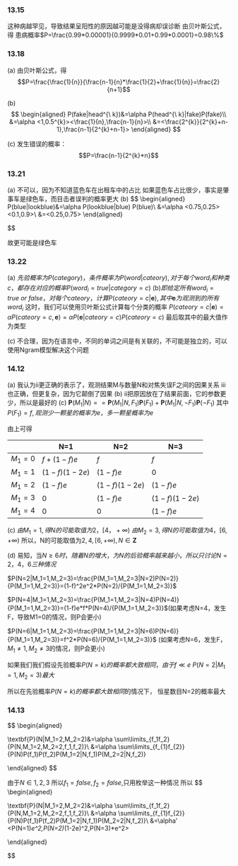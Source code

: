 ### 13.15
这种病越罕见，导致结果呈阳性的原因越可能是没得病却误诊断
由贝叶斯公式，得
患病概率$P=\frac{0.99*0.00001}{0.9999*0.01+0.99*0.0001}=0.98\%$

### 13.18
(a)
由贝叶斯公式，得
$$P=\frac{\frac{1}{n}}{\frac{n-1}{n}*\frac{1}{2}+\frac{1}{n}}=\frac{2}{n+1}$$

(b)
$$
\begin{aligned}
P(fake|head^{\ k})&=\alpha P(head^{\ k}|fake)P(fake)\\
&=\alpha <1,0.5^{k}><\frac{1}{n},\frac{n-1}{n}>\\
&=<\frac{2^{k}}{2^{k}+n-1},\frac{n-1}{2^{k}+n-1}>
\end{aligned}
$$

(c)
发生错误的概率：
$$P=\frac{n-1}{2^{k}*n}$$

### 13.21
(a)
不可以，因为不知道蓝色车在出租车中的占比
如果蓝色车占比很少，事实是肇事车是绿色车，而目击者误判的概率更大
(b)
$$
\begin{aligned}
P(blue|lookblue)&=\alpha P(lookblue|blue) P(blue)\\
&=\alpha <0.75,0.25><0.1,0.9>\\
&=<0.25,0.75>
\end{aligned}

$$

故更可能是绿色车

### 13.22
(a)
$先验概率为P(category)，条件概率为P(word|cateory),对于每个word_i和种类c，都存在对应的概率P(word_i=true|category=c)$
(b)$即给定所有word_{i}=true\ or\ false，对每个cateory，计算P(cateory=c|\textbf{e}),其中\textbf{e}为观测到的所有word_i$
这时，我们可以使用贝叶斯公式计算每个分类的概率
$P(cateory=c|\textbf{e})=\alpha P(cateory=c,\textbf{e})=\alpha  P(\textbf{e}|cateory=c)P(cateory=c)$
最后取其中的最大值作为类型

(c)
不合理，因为在语言中，不同的单词之间是有关联的，不可能是独立的，可以使用Ngram模型解决这个问题

### 14.12
(a)
我认为ii更正确的表示了，观测结果M与数量N和对焦失误F之间的因果关系
iii也正确，但更复杂，因为它颠倒了因果
(b)
ii把原因放在了结果前面，它的参数更少，所以是最好的
(c)
$\mathbf{P}(M_{1}|N)==\mathbf{P}(M_{1}|N,F_{1})\mathbf{P}(F_{1})+\mathbf{P}(M_{1}|N,\neg F_{1})\mathbf{P}(\neg F_{1})$
其中$P(F_{1})=f,观测少一颗星的概率为e，多一颗星概率为e$


由上可得

|         | N=1           | N=2           | N=3           |
| ------- | ------------- | ------------- | ------------- |
| $M_1=0$ | $f+(1-f)e$    | $f$           | $f$           |
| $M_1=1$ | $(1-f)(1-2e)$ | $(1-f)e$      | $0$           |
| $M_1=2$ | $(1-f)e$      | $(1-f)(1-2e)$ | $(1-f)e$      |
| $M_1=3$ | $0$           | $(1-f)e$      | $(1-f)(1-2e)$ |
| $M_1=4$ | $0$           | $0$           | $(1-f)e$      |

(c)
$由M_1=1,得N的可能取值为2，[4，+\infty)$
$由M_2=3,得N的可能取值为4，[6,+\infty)$
所以，N的可能取值为$2,4,[6,+\infty),N\in \textbf{Z}$

(d)
易知，当$N\geq 6时，随着N的增大，为N的后验概率越来越小，所以只讨论N=2，4，6三种情况$

$P(N=2|M_1=1,M_2=3)=\frac{P(M_1=1,M_2=3|N=2)P(N=2)}{P(M_1=1,M_2=3)}=(1-f)^2e^2*P(N=2)/{P(M_1=1,M_2=3)}$

$P(N=4|M_1=1,M_2=3)=\frac{P(M_1=1,M_2=3|N=4)P(N=4)}{P(M_1=1,M_2=3)}=(1-f)e*f*P(N=4)/{P(M_1=1,M_2=3)}$(如果考虑N=4，发生F，导致M1=0的情况，则P会更小)

$P(N=6|M_1=1,M_2=3)=\frac{P(M_1=1,M_2=3|N=6)P(N=6)}{P(M_1=1,M_2=3)}=f^2*P(N=6)/{P(M_1=1,M_2=3)}$
(如果考虑N=6，发生F，$M_{1}\neq 1,M_{2}\neq 3$的情况，则P会更小)

如果我们我们假设先验概率$P(N=k)的概率都大致相同，由于f \ll e$
$P(N=2|M_1=1,M_2=3)最大$

所以在先验概率$P(N=k)的概率都大致相同$的情况下，
恒星数目N=2的概率最大


### 14.13
$$
\begin{aligned}

\textbf{P}(N|M_1=2,M_2=2)&=\alpha \sum\limits_{f_1f_2}{P(N,M_1=2,M_2=2,f_1,f_2)}\\
&=\alpha \sum\limits_{f_{1}f_{2}}{P(N)P(f_1)P(f_2)P(M_1=2|N,f_1)P(M_2=2|N,f_2)}


\end{aligned}
$$

由于$N\in 1,2,3$
所以$f_1=false,f_2=false$,只用枚举这一种情况
所以
$$
\begin{aligned}

\textbf{P}(N|M_1=2,M_2=2)&=\alpha \sum\limits_{f_1f_2}{P(N,M_1=2,M_2=2,f_1,f_2)}\\
&=\alpha \sum\limits_{f_{1}f_{2}}{P(N)P(f_1)P(f_2)P(M_1=2|N,f_1)P(M_2=2|N,f_2)}\\
&=\alpha' <P(N=1)*e^2,P(N=2)*(1-2e)^2,P(N=3)*e^2>


\end{aligned}

$$




